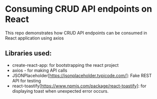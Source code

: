 # Consuming CRUD API endpoints on React

This repo demonstrates how CRUD API endpoints can be consumed in React application using axios

## Libraries used:

- create-react-app: for bootstrapping the react project
- axios - for making API calls
- JSONPlaceholder[https://jsonplaceholder.typicode.com/]: Fake REST API for testing
- react-toastify[https://www.npmjs.com/package/react-toastify]: for displaying toast when unexpected error occurs.
